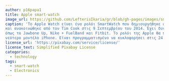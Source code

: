 ```yaml
---
author: p16papa1
title: Apple smart-watch
image_url: https://github.com/LefterisIkaria/gr/blob/gh-pages/images/smart-watch.jpg
caption: 'Το Apple Watch είναι ένα ρολόι SmartWatch που δημιουργήθηκε από την Apple 
και ανακοινώθηκε από τον Tim Cook στις 9 Σεπτεμβρίου του 2014. Έχει δυνατότητες παρόμοιες με άλλες συσκευές SmartWatch, 
όπως το Jawbone Up, Nike + FuelBand και Fitbit. Το ρολόι της Apple θα πρέπει να χρησιμοποιείται σε συνδυασμό με το iPhone 5 ή ένα 
νεότερο μοντέλο iPhone. Είναι προγραμματισμένο να κυκλοφορήσει στις 24 Απριλίου του 2015.[3]'
license_url: 'https://pixabay.com/service/license/'
license_text: Simplified Pixabay License
categories:
  - technology
tags:
  - smart-watch
  - Electronics
---
```

